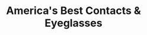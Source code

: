 ---
title: "America's Best Contacts & Eyeglasses"
url: /roanoke/americas-best-contacts-and-eyeglasses/
shop: optician
---